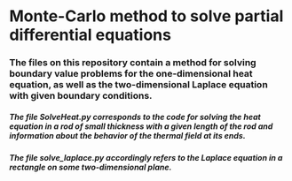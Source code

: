 # Monte-Carlo method to solve partial differential equations
### The files on this repository contain a method for solving boundary value problems for the one-dimensional heat equation, as well as the two-dimensional Laplace equation with given boundary conditions.
##### The file SolveHeat.py corresponds to the code for solving the heat equation in a rod of small thickness with a given length of the rod and information about the behavior of the thermal field at its ends.
##### The file solve_laplace.py accordingly refers to the Laplace equation in a rectangle on some two-dimensional plane.
